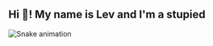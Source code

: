<h2 align="left">Hi 👋! My name is Lev and I'm a stupied</h2>

<img src="https://raw.githubusercontent.com/maurodesouza/maurodesouza/output/snake.svg" alt="Snake animation" />
